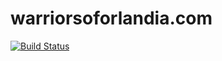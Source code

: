 # warriorsoforlandia.com

[![Build Status](https://travis-ci.org/iamdavidfrancis/warriorsoforlandia.com.png?branch=master)](https://travis-ci.org/iamdavidfrancis/warriorsoforlandia.com)
